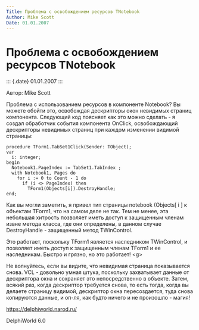 ```yaml
---
Title: Проблема с освобождением ресурсов TNotebook
Author: Mike Scott
Date: 01.01.2007
---
```



Проблема с освобождением ресурсов TNotebook
===========================================

::: {.date}
01.01.2007
:::

Автор: Mike Scott

Проблема с использованием ресурсов в компоненте Notebook? Вы можете
обойти это, освобождая дескрипторы окон невидимых страниц компонента.
Следующий код поясняет как это можно сделать - я создал обработчик
события компонента OnClick, освобождающий дескрипторы невидимых страниц
при каждом изменении видимой страницы:

    procedure TForm1.TabSet1Click(Sender: TObject);
    var 
      i: integer;
    begin
      Notebook1.PageIndex := TabSet1.TabIndex ;
      with Notebook1, Pages do 
        for i := 0 to Count - 1 do
          if (i <> PageIndex) then 
            TForm1(Objects[i]).DestroyHandle;
    end;

Как вы могли заметить, я привел тип страницы notebook (Objects[ i ] к
объектам TForm1, что на самом деле не так. Тем не менее, эта небольшая
хитрость позволяет иметь доступ к защищенным членам извне метода класса,
где они определены, в данном случае DestroyHandle - защищенный метод
TWinControl.

Это работает, поскольку TForm1 является наследником TWinControl, и
позволяет иметь доступ к защищенным членам TForm1 и ее наследникам.
Быстро и грязно, но это работает! \<g\>

Не волнуйтесь, если вы видите, что невидимая страница показывается
снова. VCL - довольно умная штука, поскольку захватывает данные от
дескриптора окна и сохраняет это непосредственно в объекте. Затем,
всякий раз, когда дескриптор требуется снова, то есть тогда, когда вы
делаете страницу видимой, дескриптор окна пересоздается, туда снова
копируются данные, и оп-ля, как будто ничего и не произошло - магия!

<https://delphiworld.narod.ru/>

DelphiWorld 6.0
